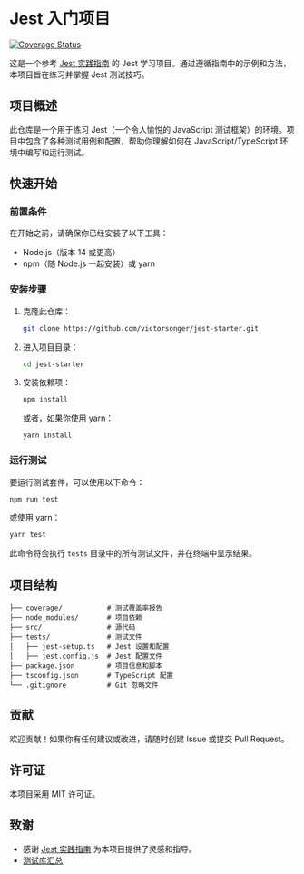 
# Jest 入门项目

[![Coverage Status](https://coveralls.io/repos/github/victorsonger/jest-starter/badge.svg?branch=main&timestamp=$TIMESTAMP)](https://coveralls.io/github/victorsonger/jest-starter?branch=main)

这是一个参考 [Jest 实践指南](https://github.yanhaixiang.com/jest-tutorial/) 的 Jest 学习项目。通过遵循指南中的示例和方法，本项目旨在练习并掌握 Jest 测试技巧。

## 项目概述

此仓库是一个用于练习 Jest（一个令人愉悦的 JavaScript 测试框架）的环境。项目中包含了各种测试用例和配置，帮助你理解如何在 JavaScript/TypeScript 环境中编写和运行测试。

## 快速开始

### 前置条件

在开始之前，请确保你已经安装了以下工具：

- Node.js（版本 14 或更高）
- npm（随 Node.js 一起安装）或 yarn

### 安装步骤

1. 克隆此仓库：

   ```bash
   git clone https://github.com/victorsonger/jest-starter.git
   ```

2. 进入项目目录：

   ```bash
   cd jest-starter
   ```

3. 安装依赖项：

   ```bash
   npm install
   ```

   或者，如果你使用 yarn：

   ```bash
   yarn install
   ```

### 运行测试

要运行测试套件，可以使用以下命令：

```bash
npm run test
```

或使用 yarn：

```bash
yarn test
```

此命令将会执行 `tests` 目录中的所有测试文件，并在终端中显示结果。

## 项目结构

```plaintext
├── coverage/           # 测试覆盖率报告
├── node_modules/       # 项目依赖
├── src/                # 源代码
├── tests/              # 测试文件
│   ├── jest-setup.ts   # Jest 设置和配置
│   ├── jest.config.js  # Jest 配置文件
├── package.json        # 项目信息和脚本
├── tsconfig.json       # TypeScript 配置
└── .gitignore          # Git 忽略文件
```

## 贡献

欢迎贡献！如果你有任何建议或改进，请随时创建 Issue 或提交 Pull Request。

## 许可证

本项目采用 MIT 许可证。

## 致谢

- 感谢 [Jest 实践指南](https://github.yanhaixiang.com/jest-tutorial/) 为本项目提供了灵感和指导。
- [测试库汇总](https://testing-library.com/docs/react-testing-library/intro/)